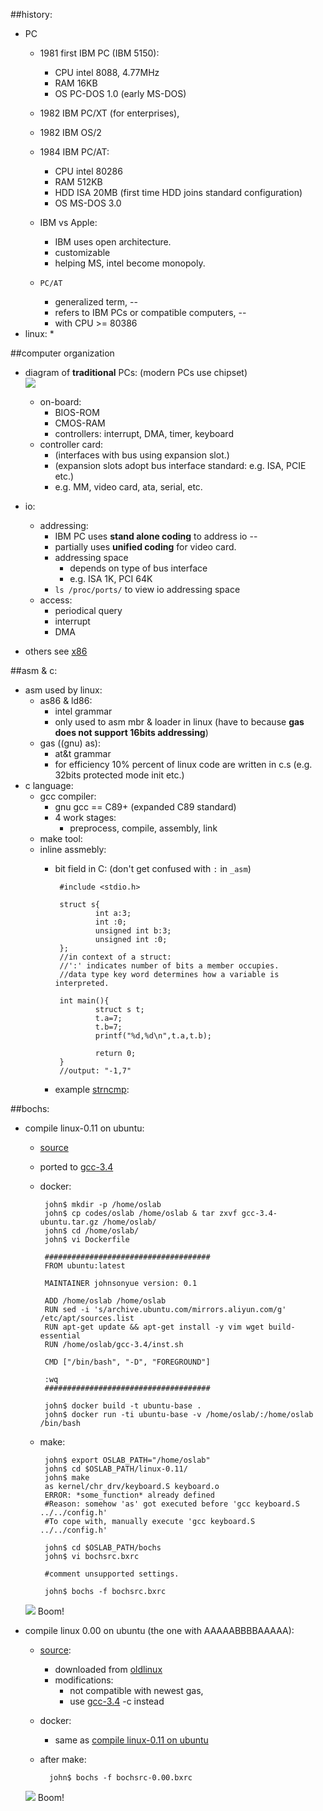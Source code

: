 ##history:
 * PC
	 * 1981 first IBM PC (IBM 5150):
		 * CPU intel 8088, 4.77MHz
		 * RAM 16KB
		 * OS PC-DOS 1.0 (early MS-DOS)
	 * 1982 IBM PC/XT (for enterprises),
	 * 1982 IBM OS/2
	 * 1984 IBM PC/AT:
		 * CPU intel 80286
		 * RAM 512KB
		 * HDD ISA 20MB (first time HDD joins standard configuration)
		 * OS MS-DOS 3.0
	
	 * IBM vs Apple:
		 * IBM uses open architecture.
		 * customizable
		 * helping MS, intel become monopoly.
	
	 * `PC/AT`
		 * generalized term, --
		 * refers to IBM PCs or compatible computers, --
		 * with CPU >= 80386
 * linux:
	 * 

##computer organization
 * diagram of **traditional** PCs: (modern PCs use chipset)  
	![](images/computer.png)  
	* on-board:
		* BIOS-ROM
		* CMOS-RAM
		* controllers: interrupt, DMA, timer, keyboard
	* controller card:
		* (interfaces with bus using expansion slot.)
		* (expansion slots adopt bus interface standard: e.g. ISA, PCIE etc.)
		* e.g. MM, video card, ata, serial, etc.
* io:
	* addressing:
		* IBM PC uses **stand alone coding** to address io -- 
		* partially uses **unified coding** for video card.
		* addressing space
			* depends on type of bus interface
			* e.g. ISA 1K, PCI 64K
		* `ls /proc/ports/` to view io addressing space
	* access:
		* periodical query
		* interrupt
		* DMA

* others see [x86](x86.md)

##asm & c:
 * asm used by linux:
	 * as86 & ld86:
		 * intel grammar
		 * only used to asm mbr & loader in linux (have to because **gas does not support 16bits addressing**)
	 * gas ((gnu) as):
		 * at&t grammar
		 * for efficiency 10% percent of linux code are written in c.s (e.g. 32bits protected mode init etc.)
 * c language:
	 * gcc compiler:
		 * gnu gcc == C89+ (expanded C89 standard)
		 * 4 work stages:
			 * preprocess, compile, assembly, link
	 * make tool:
	 * inline assmebly:
		 * bit field in C: (don't get confused with `:` in `_asm`)

				#include <stdio.h>
				
				struct s{
				        int a:3;
				        int :0;
				        unsigned int b:3;
				        unsigned int :0;
				};
				//in context of a struct:
				//':' indicates number of bits a member occupies.
				//data type key word determines how a variable is interpreted.
				
				int main(){
				        struct s t;
				        t.a=7;
				        t.b=7;
				        printf("%d,%d\n",t.a,t.b);
				
				        return 0;
				}
				//output: "-1,7"
		 * example [strncmp](codes/oldlinux/examples/strncmp.c):


##bochs:
 * compile linux-0.11 on ubuntu:
	 * [source](codes/oslab)
	 * ported to [gcc-3.4](codes/gcc-3.4-ubuntu.tar.gz)
	 * docker:
		 
		 	john$ mkdir -p /home/oslab
		 	john$ cp codes/oslab /home/oslab & tar zxvf gcc-3.4-ubuntu.tar.gz /home/oslab/
		 	john$ cd /home/oslab/
		 	john$ vi Dockerfile
		 	
		 	#####################################
			FROM ubuntu:latest
			
			MAINTAINER johnsonyue version: 0.1
			
			ADD /home/oslab /home/oslab
			RUN sed -i 's/archive.ubuntu.com/mirrors.aliyun.com/g' /etc/apt/sources.list
			RUN apt-get update && apt-get install -y vim wget build-essential
			RUN /home/oslab/gcc-3.4/inst.sh
			
			CMD ["/bin/bash", "-D", "FOREGROUND"]
			
			:wq
			#####################################
			
			john$ docker build -t ubuntu-base .
			john$ docker run -ti ubuntu-base -v /home/oslab/:/home/oslab /bin/bash
				
	 * make:
			
			john$ export OSLAB_PATH="/home/oslab"
		 	john$ cd $OSLAB_PATH/linux-0.11/
		 	john$ make
		 	as kernel/chr_drv/keyboard.S keyboard.o
		 	ERROR: *some_function* already defined
		 	#Reason: somehow 'as' got executed before 'gcc keyboard.S ../../config.h'
		 	#To cope with, manually execute 'gcc keyboard.S ../../config.h'
		 	
		 	john$ cd $OSLAB_PATH/bochs
		 	john$ vi bochsrc.bxrc
		 	
		 	#comment unsupported settings.
		 	
		 	john$ bochs -f bochsrc.bxrc
		 	
	![](images/hellolinux011.png)
	Boom!

* compile linux 0.00 on ubuntu (the one with AAAAABBBBAAAAA):
	* [source](codes/linux-0.00):
		* downloaded from [oldlinux](oldlinux.org)
		* modifications:
			* not compatible with newest gas,
			* use [gcc-3.4](codes/gcc-3.4-ubuntu.tar.gz) -c instead
	* docker:
		* same as [compile linux-0.11 on ubuntu]()
	* after make:

			john$ bochs -f bochsrc-0.00.bxrc
			
	![](images/hellolinux000.png)
	Boom!